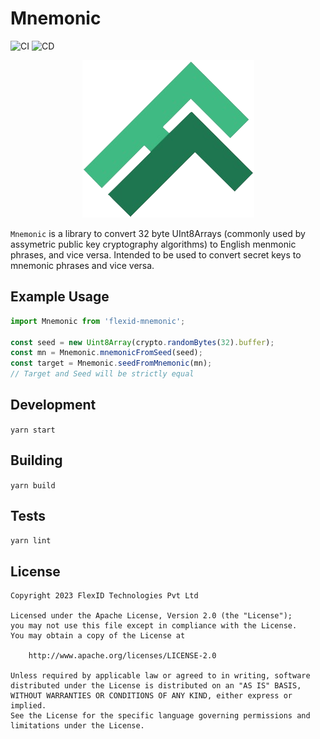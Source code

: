 # Mnemonic

![CI](https://github.com/FlexFinTx/mnemonic/workflows/CI/badge.svg)
![CD](https://github.com/FlexFinTx/mnemonic/workflows/CD/badge.svg)

<p align="center">
  <img src="./flexfintx-green-logo.png"/>
</p>

`Mnemonic` is a library to convert 32 byte UInt8Arrays (commonly used by assymetric public key cryptography algorithms) to English menmonic phrases, and vice versa. Intended to be used to convert secret keys to mnemonic phrases and vice versa.

## Example Usage

```typescript
import Mnemonic from 'flexid-mnemonic';

const seed = new Uint8Array(crypto.randomBytes(32).buffer);
const mn = Mnemonic.mnemonicFromSeed(seed);
const target = Mnemonic.seedFromMnemonic(mn);
// Target and Seed will be strictly equal
```

## Development

`yarn start`

## Building

`yarn build`

## Tests

`yarn lint`

## License

```
Copyright 2023 FlexID Technologies Pvt Ltd

Licensed under the Apache License, Version 2.0 (the "License");
you may not use this file except in compliance with the License.
You may obtain a copy of the License at

    http://www.apache.org/licenses/LICENSE-2.0

Unless required by applicable law or agreed to in writing, software
distributed under the License is distributed on an "AS IS" BASIS,
WITHOUT WARRANTIES OR CONDITIONS OF ANY KIND, either express or implied.
See the License for the specific language governing permissions and
limitations under the License.
```
